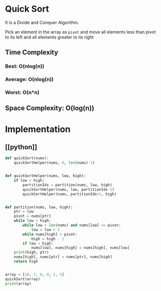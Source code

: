 # Quick Sort

It is a Divide and Conquer Algorithm.

Pick an element in the array as `pivot` and move all elements less than pivot to its left and all elements greater to its right


## Time Complexity

### Best: O(nlog(n))

### Average: O(nlog(n))

### Worst: O(n*n)

## Space Complexity: O(log(n))

# Implementation

## [[python]]

```python
def quickSort(nums):
    quickSortHelper(nums, 0, len(nums)-1)


def quickSortHelper(nums, low, high):
    if low < high:
        partitionIdx = partition(nums, low, high)
        quickSortHelper(nums, low, partitionIdx-1)
        quickSortHelper(nums, partitionIdx+1, high)


def partition(nums, low, high):
    ptr = low
    pivot = nums[ptr]
    while low < high:
        while low < len(nums) and nums[low] <= pivot:
            low = low + 1
        while nums[high] > pivot:
            high = high - 1
        if low < high:
            nums[low], nums[high] = nums[high], nums[low]
    print(high, ptr)
    nums[high], nums[ptr] = nums[ptr], nums[high]
    return high


array = [10, 7, 8, 9, 1, 5]
quickSort(array)
print(array)


```